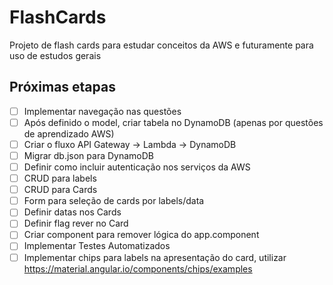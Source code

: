 # FlashCards

Projeto de flash cards para estudar conceitos da AWS e futuramente para uso de estudos gerais

## Próximas etapas

- [ ] Implementar navegação nas questões
- [ ] Após definido o model, criar tabela no DynamoDB (apenas por questões de aprendizado AWS)
- [ ] Criar o fluxo API Gateway -> Lambda -> DynamoDB
- [ ] Migrar db.json para DynamoDB
- [ ] Definir como incluir autenticação nos serviços da AWS
- [ ] CRUD para labels
- [ ] CRUD para Cards
- [ ] Form para seleção de cards por labels/data
- [ ] Definir datas nos Cards
- [ ] Definir flag rever no Card
- [ ] Criar component para remover lógica do app.component
- [ ] Implementar Testes Automatizados
- [ ] Implementar chips para labels na apresentação do card, utilizar https://material.angular.io/components/chips/examples
